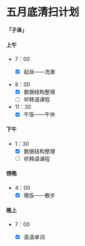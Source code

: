 # 五月底清扫计划

**「子泽」**

#### 上午
- 7：00
	- [x] 起床——洗漱


- 8：00
	- [x] 数据结构整理
	- [ ] 听韩语课程
- 11：30
	- [x] 午饭——午休
#### 下午
- 1：30
	- [x] 数据结构整理
	- [ ] 听韩语课程
#### 傍晚
- 4：00
	- [x] 晚饭——散步
#### 晚上
- 7：00
	- [x] 英语单词


